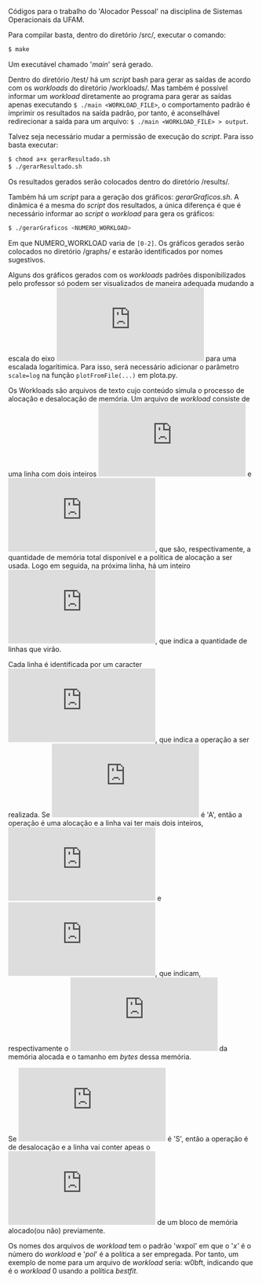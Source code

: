 Códigos para o trabalho do 'Alocador Pessoal' na disciplina de Sistemas Operacionais da UFAM.

Para compilar basta, dentro do diretório /src/, executar o comando:

```sh
$ make
```

Um executável chamado '*main*' será gerado.

Dentro do diretório /test/ há um *script* bash para gerar as saídas de acordo com os *workloads* do diretório /workloads/. Mas também é possível informar um *workload* diretamente ao programa para gerar as saídas apenas executando `$ ./main <WORKLOAD_FILE>`, o comportamento padrão é imprimir os resultados na saída padrão, por tanto, é aconselhável redirecionar a saída para um arquivo: `$ ./main <WORKLOAD_FILE> > output`.

Talvez seja necessário mudar a permissão de execução do *script*. Para isso basta executar:

```sh
$ chmod a+x gerarResultado.sh
$ ./gerarResultado.sh
```

Os resultados gerados serão colocados dentro do diretório /results/.

Também há um *script* para a geração dos gráficos: *gerarGraficos.sh*. A dinâmica é a mesma do *script* dos resultados, a única diferença é que é necessário informar ao *script* o *workload* para gera os gráficos:

```sh
$ ./gerarGraficos <NUMERO_WORKLOAD>
```

Em que NUMERO_WORKLOAD varia de `[0-2]`. Os gráficos gerados serão colocados no diretório /graphs/ e estarão identificados por nomes sugestivos.

Alguns dos gráficos gerados com os *workloads* padrões disponibilizados pelo professor só podem ser visualizados de maneira adequada mudando a escala do eixo ![equation](https://latex.codecogs.com/svg.latex?y) para uma escalada logarítimica. Para isso, será necessário adicionar o parâmetro `scale=log` na função `plotFromFile(...)` em plota.py.

Os Workloads são arquivos de texto cujo conteúdo simula o processo de alocação e desalocação de memória. Um arquivo de *workload* consiste de uma linha com dois inteiros ![equation](https://latex.codecogs.com/svg.latex?N) e ![equation](https://latex.codecogs.com/svg.latex?P), que são, respectivamente, a quantidade de memória total disponível e a política de alocação a ser usada. Logo em seguida, na próxima linha, há um inteiro ![equation](https://latex.codecogs.com/svg.latex?T), que indica a quantidade de linhas que virão.

Cada linha é identificada por um caracter ![equation](https://latex.codecogs.com/svg.latex?N), que indica a operação a ser realizada. Se ![equation](https://latex.codecogs.com/svg.latex?C) é 'A', então a operação é uma alocação e a linha vai ter mais dois inteiros, ![equation](https://latex.codecogs.com/svg.latex?U) e ![equation](https://latex.codecogs.com/svg.latex?L), que indicam, respectivamente o ![equation](https://latex.codecogs.com/svg.latex?id) da memória alocada e o tamanho em *bytes* dessa memória.

Se ![equation](https://latex.codecogs.com/svg.latex?C) é  'S', então a operação é de desalocação e a linha vai conter apeas o ![equation](https://latex.codecogs.com/svg.latex?id) de um bloco de memória alocado(ou não) previamente.

Os nomes dos arquivos de *workload* tem o padrão 'wxpol' em que o '*x'* é o número do *workload* e '*pol*' é a política a ser empregada. Por tanto, um exemplo de nome para um arquivo de *workload* seria: w0bft, indicando que é o *workload* 0 usando a política *bestfit*.
